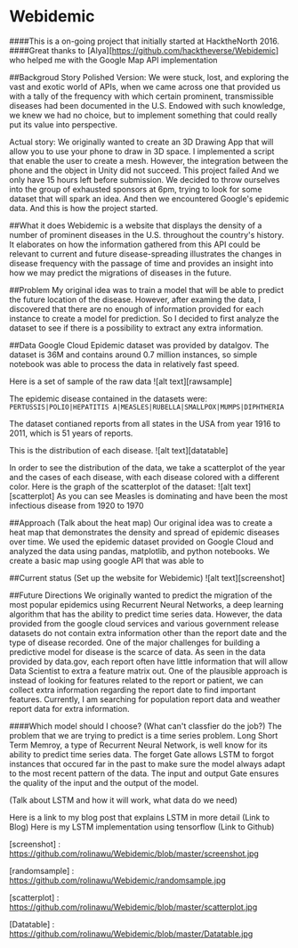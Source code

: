 # Webidemic
####This is a on-going project that initially started at HacktheNorth 2016.
####Great thanks to [Alya][https://github.com/hacktheverse/Webidemic] who helped me with the Google Map API implementation 

##Backgroud Story
Polished Version:
We were stuck, lost, and exploring the vast and exotic world of APIs, when we came across one that provided us with a tally of the frequency with which certain prominent, transmissible diseases had been documented in the U.S. Endowed with such knowledge, we knew we had no choice, but to implement something that could really put its value into perspective.

Actual story:
We originally wanted to create an 3D Drawing App that will allow you to use your phone to draw in 3D space. I implemented a script that enable the user to create a mesh. However, the integration between the phone and the object in Unity did not succeed.
This project failed
And we only have 15 hours left before submission. 
We decided to throw ourselves into the group of exhausted sponsors at 6pm, trying to look for some dataset that will spark an idea. 
And then we encountered Google's epidemic data.
And this is how the project started. 

##What it does
Webidemic is a website that displays the density of a number of prominent diseases in the U.S. throughout the country's history. It elaborates on how the information gathered from this API could be relevant to current and future disease-spreading illustrates the changes in disease frequency with the passage of time and provides an insight into how we may predict the migrations of diseases in the future.

##Problem
My original idea was to train a model that will be able to predict the 
future location of the disease. However, after examing the data, I discovered that there are no enough of information provided for each instance to create a model for prediction. So I decided to first analyze the dataset to see if there is a possibility to extract any extra information. 

##Data
Google Cloud Epidemic dataset was provided by datalgov. The dataset is 36M and contains around 0.7 million instances, so simple notebook was able to process the data in relatively fast speed. 

Here is a set of sample of the raw data
![alt text][rawsample]

The epidemic disease contained in the datasets were:
`PERTUSSIS|POLIO|HEPATITIS A|MEASLES|RUBELLA|SMALLPOX|MUMPS|DIPHTHERIA`

The dataset contianed reports from all states in the USA from year 1916 to 2011, which is 51 years of reports. 

This is the distribution of each disease.
![alt text][datatable]

In order to see the distribution of the data, we take a scatterplot of the year and the cases of each disease, with each disease colored with a different color.
Here is the graph of the scatterplot of the dataset:
![alt text][scatterplot]
As you can see Measles is dominating and have been the most infectious disease from 1920 to 1970

##Approach
(Talk about the heat map)
Our original idea was to create a heat map that demonstrates the density and spread of epidemic diseases over time. We used the epidemic dataset provided on Google Cloud and analyzed the data using pandas, matplotlib, and python notebooks.
We create a basic map using google API that was able to 

##Current status
(Set up the website for Webidemic)
![alt text][screenshot]

##Future Directions
We originally wanted to predict the migration of the most popular epidemics using Recurrent Neural Networks, a deep learning algorithm that has the ability to predict time series data. However, the data provided from the google cloud services and various government release datasets do not contain extra information other than the report date and the type of disease recorded. One of the major challenges for building a predictive model for disease is the scarce of data. As seen in the data provided by data.gov, each report often have little information that will allow Data Scientist to extra a feature matrix out. One of the plausible approach is instead of looking for features related to the report or patient, we can collect extra information regarding the report date to find important features. 
Currently, I am searching for population report data and weather report data for extra information. 

####Which model should I choose?
(What can't classfier do the job?)
The problem that we are trying to predict is a time series problem. Long Short Term Memroy, a type of Recurrent Neural Network, is well know for its ability to predict time series data. The forget Gate allows LSTM to forgot instances that occured far in the past to make sure the model always adapt to the most recent pattern of the data. The input and output Gate ensures the quality of the input and the output of the model.


(Talk about LSTM and how it will work, what data do we need)

Here is a link to my blog post that explains LSTM in more detail
(Link to Blog)
Here is my LSTM implementation using tensorflow
(Link to Github)



[screenshot] : https://github.com/rolinawu/Webidemic/blob/master/screenshot.jpg

[randomsample] :
 https://github.com/rolinawu/Webidemic/randomsample.jpg

[scatterplot] : https://github.com/rolinawu/Webidemic/blob/master/scatterplot.jpg 

[Datatable] : https://github.com/rolinawu/Webidemic/blob/master/Datatable.jpg  
